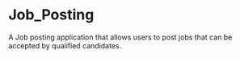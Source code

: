 # Job_Posting
A Job posting application that allows users to post jobs that can be accepted by qualified candidates.
